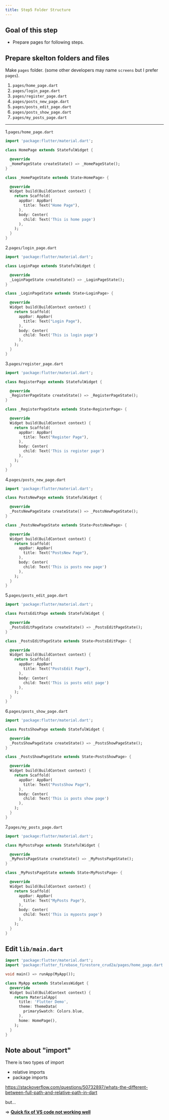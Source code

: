 ```yaml
---
title: Step5 Folder Structure
---
```


## Goal of this step
- Prepare pages for following steps.

## Prepare skelton folders and files
Make `pages` folder. (some other developers may name `screens` but I prefer `pages`).

1. `pages/home_page.dart`
2. `pages/login_page.dart`
3. `pages/register_page.dart`
4. `pages/posts_new_page.dart`
5. `pages/posts_edit_page.dart`
6. `pages/posts_show_page.dart`
7. `pages/my_posts_page.dart`

---

1.`pages/home_page.dart`
```dart title="pages/home_page.dart"
import 'package:flutter/material.dart';

class HomePage extends StatefulWidget {

  @override
  _HomePageState createState() => _HomePageState();
}

class _HomePageState extends State<HomePage> {

  @override
  Widget build(BuildContext context) {
	return Scaffold(
	  appBar: AppBar(
		title: Text("Home Page"),
	  ),
	  body: Center(
		child: Text('This is home page')
	  ),
	);
  }
}
```
2.`pages/login_page.dart`
```dart title="pages/login_page.dart"
import 'package:flutter/material.dart';

class LoginPage extends StatefulWidget {

  @override
  _LoginPageState createState() => _LoginPageState();
}

class _LoginPageState extends State<LoginPage> {

  @override
  Widget build(BuildContext context) {
	return Scaffold(
	  appBar: AppBar(
		title: Text("Login Page"),
	  ),
	  body: Center(
		child: Text('This is login page')
	  ),
	);
  }
}
```
3.`pages/register_page.dart`

```dart title="pages/register_page.dart"
import 'package:flutter/material.dart';

class RegisterPage extends StatefulWidget {

  @override
  _RegisterPageState createState() => _RegisterPageState();
}

class _RegisterPageState extends State<RegisterPage> {

  @override
  Widget build(BuildContext context) {
	return Scaffold(
	  appBar: AppBar(
		title: Text("Register Page"),
	  ),
	  body: Center(
		child: Text('This is register page')
	  ),
	);
  }
}
```
4.`pages/posts_new_page.dart`
```dart title="pages/posts_new_page.dart"
import 'package:flutter/material.dart';

class PostsNewPage extends StatefulWidget {

  @override
  _PostsNewPageState createState() => _PostsNewPageState();
}

class _PostsNewPageState extends State<PostsNewPage> {

  @override
  Widget build(BuildContext context) {
	return Scaffold(
	  appBar: AppBar(
		title: Text("PostsNew Page"),
	  ),
	  body: Center(
		child: Text('This is posts new page')
	  ),
	);
  }
}
```
5.`pages/posts_edit_page.dart`
```dart title="pages/posts_edit_page.dart"
import 'package:flutter/material.dart';

class PostsEditPage extends StatefulWidget {

  @override
  _PostsEditPageState createState() => _PostsEditPageState();
}

class _PostsEditPageState extends State<PostsEditPage> {

  @override
  Widget build(BuildContext context) {
	return Scaffold(
	  appBar: AppBar(
		title: Text("PostsEdit Page"),
	  ),
	  body: Center(
		child: Text('This is posts edit page')
	  ),
	);
  }
}
```
6.`pages/posts_show_page.dart`
```dart title="pages/posts_show_page.dart"
import 'package:flutter/material.dart';

class PostsShowPage extends StatefulWidget {

  @override
  _PostsShowPageState createState() => _PostsShowPageState();
}

class _PostsShowPageState extends State<PostsShowPage> {

  @override
  Widget build(BuildContext context) {
	return Scaffold(
	  appBar: AppBar(
		title: Text("PostsShow Page"),
	  ),
	  body: Center(
		child: Text('This is posts show page')
	  ),
	);
  }
}
```
7.`pages/my_posts_page.dart`
```dart title="pages/my_posts_page.dart"
import 'package:flutter/material.dart';

class MyPostsPage extends StatefulWidget {

  @override
  _MyPostsPageState createState() => _MyPostsPageState();
}

class _MyPostsPageState extends State<MyPostsPage> {

  @override
  Widget build(BuildContext context) {
	return Scaffold(
	  appBar: AppBar(
		title: Text("MyPosts Page"),
	  ),
	  body: Center(
		child: Text('This is myposts page')
	  ),
	);
  }
}
```

## Edit `lib/main.dart`

```dart title="lib/main.dart"
import 'package:flutter/material.dart';
import 'package:flutter_firebase_firestore_crud2a/pages/home_page.dart';

void main() => runApp(MyApp());

class MyApp extends StatelessWidget {
  @override
  Widget build(BuildContext context) {
	return MaterialApp(
	  title: 'Flutter Demo',
	  theme: ThemeData(
		primarySwatch: Colors.blue,
	  ),
	  home: HomePage(),
	);
  }
}
```

## Note about **"import"**
There is two types of import
- relative imports
- package imports

https://stackoverflow.com/questions/50732897/whats-the-different-between-full-path-and-relative-path-in-dart

but...

=> [**Quick fix of VS code not working well**](https://stackoverflow.com/questions/54121559/import-from-parent-directory-in-flutter)